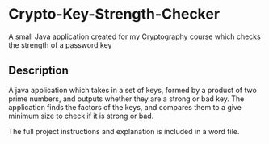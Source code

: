 Crypto-Key-Strength-Checker
===========================

A small Java application created for my Cryptography course which checks the strength of a password key

Description
------------

A java application which takes in a set of keys, formed by a product of two prime numbers, and outputs whether they are a strong or bad key.
The application finds the factors of the keys, and compares them to a give minimum size to check if it is strong or bad.

The full project instructions and explanation is included in a word file.